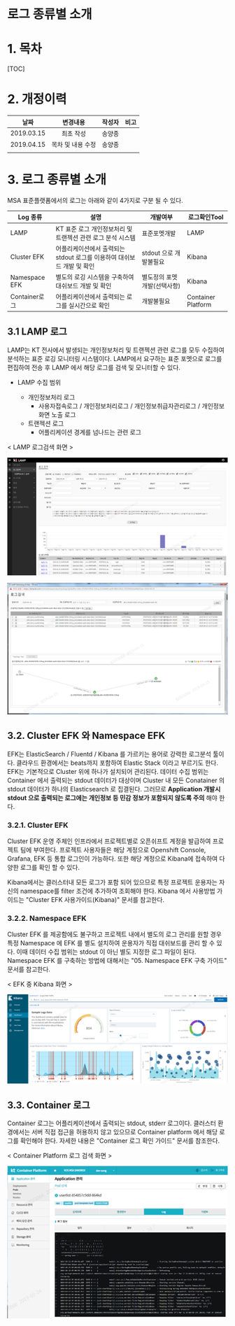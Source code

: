 

# 로그 종류별 소개



# 1. 목차

[TOC]


# 2. 개정이력

|    날짜    |      변경내용      | 작성자 | 비고 |
| :--------: | :----------------: | :----: | :--: |
| 2019.03.15 |     최초 작성      | 송양종 |      |
| 2019.04.15 | 목차 및  내용 수정 | 송양종 |      |
|            |                    |        |      |



# 3. 로그 종류별 소개

MSA 표준플랫폼에서의 로그는 아래와 같이 4가지로 구분 될 수 있다. 

| Log 종류      | 설명                                                         | 개발여부                     | 로그확인Tool       |
| ------------- | ------------------------------------------------------------ | ---------------------------- | ------------------ |
| LAMP          | KT 표준 로그 개인정보처리 및   트랜젝션 관련 로그 분석 시스템 | 표준포멧개발                 | LAMP               |
| Cluster EFK   | 어플리케이션에서 출력되는 stdout 로그를   이용하여 대쉬보드 개발 및 확인 | stdout 으로 개발불필요       | Kibana             |
| Namespace EFK | 별도의 로깅 시스템을 구축하여 대쉬보드   개발 및 확인        | 별도정의 포멧 개발(선택사항) | Kibana             |
| Container로그 | 어플리케이션에서 출력되는 로그를 실시간으로  확인            | 개발불필요                   | Container Platform |





## 3.1 LAMP 로그

LAMP는 KT 전사에서 발생되는 개인정보처리 및 트랜젝션 관련 로그를 모두 수집하여 분석하는 표준 로깅 모니터링 시스템이다.  LAMP에서 요구하는 표준 포멧으로 로그를 편집하여 전송 후 LAMP 에서 해당 로그를 검색 및 모니터할 수 있다. 

- LAMP 수집 범위

  - 개인정보처리 로그
    - 사용자접속로그 / 개인정보처리로그 / 개인정보취급자관리로그 / 개인정보 화면 노출	로그
  - 트랜젝션 로그
    - 어플리케이션 경계를 넘나드는 관련 로그

< LAMP 로그검색 화면 >

![log_lamp1](assets/log_lamp1.png)

![log_lamp2](assets/log_lamp2.png)







## 3.2. Cluster EFK 와 Namespace EFK

EFK는 ElasticSearch / Fluentd / Kibana 를 가르키는 용어로 강력한 로그분석 툴이다. 클라우드 환경에서는 beats까지 포함하여 Elastic Stack 이라고 부르기도 한다. EFK는 기본적으로 Cluster 위에 하나가 설치되어 관리된다.  데이터 수집 범위는 Container 에서 출력되는 stdout 데이터가 대상이며 Cluster 내 모든 Conatainer 의 stdout 데이터가 하나의 Elasticsearch 로 집결된다.  그러므로 **Application 개발시 stdout 으로 출력되는 로그에는 개인정보 등 민감 정보가 포함되지 않도록 주의** 해야 한다.



### 3.2.1. Cluster EFK

Cluster EFK 운영 주체인 인프라에서 프로젝트별로 오픈쉬프트 계정을 발급하여 프로젝트 팀에 부여한다.  프로젝트 사용자들은 해당 계정으로 Openshift Console, Grafana, EFK 등 통합 로그인이 가능하다. 또한 해당 계정으로 Kibana에 접속하여 다양한 로그를 확인 할 수 있다.

Kibana에서는 클러스터내 모든 로그가 포함 되어 있으므로  특정 프로젝트 운용자는 자신의 namespace를 filter 조건에 추가하여 조회해야 한다. Kibana 에서 사용방법 가이드는 "Cluster EFK 사용가이드(Kibana)" 문서를 참고한다.



### 3.2.2. Namespace EFK

Cluster EFK 를 제공함에도 불구하고 프로젝트 내에서 별도의 로그 관리를 원할 경우 특정 Namespace 에 EFK 를 별도 설치하여 운용자가 직접 대쉬보드를 관리 할 수 있다. 이때 데이터 수집 범위는 stdout 이 아닌 별도 지정한 로그 파일이 된다. Namespace EFK 를 구축하는 방법에 대해서는 "05. Namespace EFK 구축 가이드" 문서를 참고한다.

< EFK 중 Kibana 화면 >

![kibana_4_dashboard](assets/kibana_4_dashboard.png)







## 3.3. Container 로그

Container 로그는 어플리케이션에서 출력되는 stdout, stderr 로그이다.  클러스터 환경에서는 서버 직접 접근을 허용하지 않고 있으므로 Container platform 에서 해당 로그를 확인해야 한다.  자세한 내용은 "Container 로그 확인 가이드" 문서를 참조한다.

< Container Platform 로그 검색 화면 >

![logguide_5_viewlog](assets/logguide_5_viewlog.png)


